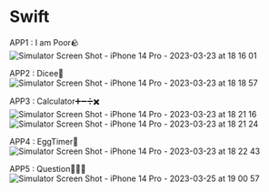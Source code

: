 # Swift

APP1 : I am Poor🪨
![Simulator Screen Shot - iPhone 14 Pro - 2023-03-23 at 18 16 01](https://user-images.githubusercontent.com/42735333/227157088-d56b81f4-835f-442c-b5ee-8a00fa3871f7.png)

APP2 : Dicee🎲
![Simulator Screen Shot - iPhone 14 Pro - 2023-03-23 at 18 18 57](https://user-images.githubusercontent.com/42735333/227157784-5f1ba1df-ab2d-45cf-bb51-17d9bde5338f.png)

APP3 : Calculator➕➖➗✖️
![Simulator Screen Shot - iPhone 14 Pro - 2023-03-23 at 18 21 16](https://user-images.githubusercontent.com/42735333/227158320-4efee1a0-38e4-4cc5-b6e8-3652e4d78b32.png)
![Simulator Screen Shot - iPhone 14 Pro - 2023-03-23 at 18 21 24](https://user-images.githubusercontent.com/42735333/227158347-cae6816a-fe80-4c90-bb0c-140459dc326d.png)

APP4 : EggTimer🥚
![Simulator Screen Shot - iPhone 14 Pro - 2023-03-23 at 18 22 43](https://user-images.githubusercontent.com/42735333/227158711-8ff7d36c-0980-47a1-92b3-0352a53196a4.png)

APP5 : Question🙋🏻‍♀️
![Simulator Screen Shot - iPhone 14 Pro - 2023-03-25 at 19 00 57](https://user-images.githubusercontent.com/42735333/227710493-d355b2b6-7742-495d-b0bc-5cd8802721d8.png)
